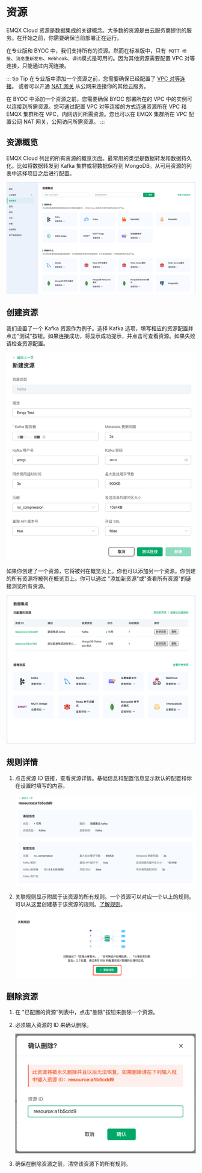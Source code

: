 # 资源

EMQX Cloud 资源是数据集成的关键概念。大多数的资源是由云服务商提供的服务。在开始之前，你需要确保当前部署正在运行。

在专业版和 BYOC 中，我们支持所有的资源。然而在标准版中，只有` MQTT 桥接`、`消息重新发布`、`Webhook`、`调试`模式是可用的。因为其他资源需要配置 VPC 对等连接，只能通过内网连接。


::: tip Tip
在专业版中添加一个资源之前，您需要确保已经配置了 [VPC 对等连接](../deployments/vpc_peering.md)。 或者可以开通 [NAT 网关](../vas/nat-gateway.md) 从公网来连接你的其他云服务。

在 BYOC 中添加一个资源之前，您需要确保 BYOC 部署所在的 VPC 中的实例可以连接到所需资源。您可通过配置 VPC 对等连接的方式连通资源所在 VPC 和 EMQX 集群所在 VPC，内网访问所需资源。您也可以在 EMQX 集群所在 VPC 配置公网 NAT 网关，公网访问所需资源。
:::


## 资源概览

EMQX Cloud 列出的所有资源的概览页面。最常用的类型是数据转发和数据持久化。比如将数据转发到 Kafka 集群或将数据保存到 MongoDB。从可用资源的列表中选择项目之后进行配置。

 ![resource-add](./_assets/resource_01.png)


## 创建资源

我们设置了一个 Kafka 资源作为例子。选择 Kafka 选项，填写相应的资源配置并点击"测试"按钮。如果连接成功，将显示成功提示，并点击可查看资源。如果失败请检查资源配置。


![resource-add](./_assets/resource_02.png)


如果你创建了一个资源，它将被列在概览页上。你也可以添加另一个资源。你创建的所有资源将被列在概览页上。你可以通过 "添加新资源"或"查看所有资源"的链接浏览所有资源。


![resource-add](./_assets/resource_03.png)


## 规则详情

1. 点击资源 ID 链接，查看资源详情。基础信息和配置信息显示默认的配置和你在设置时填写的内容。

   ![resource-add](./_assets/resource_06.png)

2. 关联规则显示附属于该资源的所有规则。一个资源可以对应一个以上的规则。可以从这里创建基于该资源的规则。[了解规则](./rules.md)。

   ![resource-add](./_assets/resource_04.png)

## 删除资源

1. 在 "已配置的资源"列表中，点击"删除"按钮来删除一个资源。 

2. 必须输入资源的 ID 来确认删除。

   ![resource-add](./_assets/resource_05.png)

3. 确保在删除资源之前，清空该资源下的所有规则。
